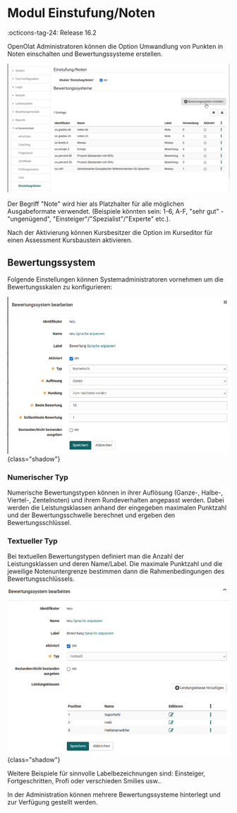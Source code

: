 # Modul Einstufung/Noten

:octicons-tag-24: Release 16.2

OpenOlat Administratoren können die Option Umwandlung von Punkten in Noten einschalten und Bewertungssysteme erstellen.

![Einstufung/Noten aktivieren](assets/Admin_Noten.png)

Der Begriff "Note" wird hier als Platzhalter für alle möglichen Ausgabeformate verwendet. (Beispiele könnten sein: 1-6, A-F, "sehr gut" - "ungenügend", "Einsteiger"/"Spezialist"/"Experte" etc.). 

Nach der Aktivierung können Kursbesitzer die Option im Kurseditor für einen Assessment Kursbaustein aktivieren. 

## Bewertungssystem

Folgende Einstellungen können Systemadministratoren vornehmen um die Bewertungsskalen zu konfigurieren: 

![bewertungssystem erstellen](assets/admin_Noten_Bewertungssystem.png){class="shadow"}

### Numerischer Typ 
Numerische Bewertungstypen können in ihrer Auflösung (Ganze-, Halbe-, Viertel-, Zentelnoten) und ihrem Rundeverhalten angepasst werden. Dabei werden die Leistungsklassen anhand der eingegeben maximalen Punktzahl und der Bewertungsschwelle berechnet und ergeben den Bewertungsschlüssel.

### Textueller Typ
Bei textuellen Bewertungstypen definiert man die Anzahl der Leistungsklassen und deren Name/Label. Die maximale Punktzahl und die jeweilige Notenuntergrenze bestimmen dann die Rahmenbedingungen des Bewertungsschlüssels.

![bewertungssystem textueller Typ](assets/admin_Noten_Bewertungssystem_textuell.png){class="shadow"}

Weitere Beispiele für sinnvolle Labelbezeichnungen sind: Einsteiger, Fortgeschritten, Profi oder verschieden Smilies usw.. 

In der Administration können mehrere Bewertungssysteme hinterlegt und zur Verfügung gestellt werden. 





